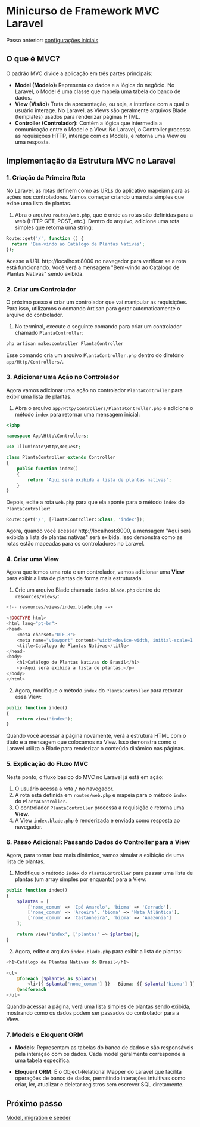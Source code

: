# Minicurso de Framework MVC Laravel 

Passo anterior: [configurações iniciais]()


## O que é MVC?

O padrão MVC divide a aplicação em três partes principais:

- **Model (Modelo):** Representa os dados e a lógica do negócio. No Laravel, o Model é uma classe que mapeia uma tabela do banco de dados.
- **View (Visão):** Trata da apresentação, ou seja, a interface com a qual o usuário interage. No Laravel, as Views são geralmente arquivos Blade (templates) usados para renderizar páginas HTML.
- **Controller (Controlador):** Contém a lógica que intermedia a comunicação entre o Model e a View. No Laravel, o Controller processa as requisições HTTP, interage com os Models, e retorna uma View ou uma resposta.

## Implementação da Estrutura MVC no Laravel

### 1. Criação da Primeira Rota

No Laravel, as rotas definem como as URLs do aplicativo mapeiam para as ações nos controladores. Vamos começar criando uma rota simples que exibe uma lista de plantas.

1. Abra o arquivo `routes/web.php`, que é onde as rotas são definidas para a web (HTTP GET, POST, etc.). 
Dentro do arquivo, adicione uma rota simples que retorna uma string:

  ```php
  Route::get('/', function () {
    return 'Bem-vindo ao Catálogo de Plantas Nativas';
  });
  ```

Acesse a URL http://localhost:8000 no navegador para verificar se a rota está funcionando. Você verá a mensagem "Bem-vindo ao Catálogo de Plantas Nativas" sendo exibida.

### 2. Criar um Controlador

O próximo passo é criar um controlador que vai manipular as requisições. Para isso, utilizamos o comando Artisan para gerar automaticamente o arquivo do controlador.

1. No terminal, execute o seguinte comando para criar um controlador chamado `PlantaController`:
```bash
php artisan make:controller PlantaController
```
Esse comando cria um arquivo `PlantaController.php` dentro do diretório `app/Http/Controllers/`.

### 3. Adicionar uma Ação no Controlador

Agora vamos adicionar uma ação no controlador ``PlantaController`` para exibir uma lista de plantas.

1. Abra o arquivo ``app/Http/Controllers/PlantaController.php`` e adicione o método ``index`` para retornar uma mensagem inicial:
```php
<?php

namespace App\Http\Controllers;

use Illuminate\Http\Request;

class PlantaController extends Controller
{
    public function index()
    {
        return 'Aqui será exibida a lista de plantas nativas';
    }
}
```

Depois, edite a rota ``web.php`` para que ela aponte para o método ``index`` do ``PlantaController``:
```php
Route::get('/', [PlantaController::class, 'index']);
```
Agora, quando você acessar http://localhost:8000, a mensagem "Aqui será exibida a lista de plantas nativas" será exibida. Isso demonstra como as rotas estão mapeadas para os controladores no Laravel.

### 4. Criar uma View

Agora que temos uma rota e um controlador, vamos adicionar uma **View** para exibir a lista de plantas de forma mais estruturada.

1. Crie um arquivo Blade chamado ``index.blade.php`` dentro de ``resources/views/``:
```php
<!-- resources/views/index.blade.php -->

<!DOCTYPE html>
<html lang="pt-br">
<head>
    <meta charset="UTF-8">
    <meta name="viewport" content="width=device-width, initial-scale=1.0">
    <title>Catálogo de Plantas Nativas</title>
</head>
<body>
    <h1>Catálogo de Plantas Nativas do Brasil</h1>
    <p>Aqui será exibida a lista de plantas.</p>
</body>
</html>

```
2. Agora, modifique o método ``index`` do ``PlantaController`` para retornar essa View:
```php
public function index()
{
    return view('index');
}
```
Quando você acessar a página novamente, verá a estrutura HTML com o título e a mensagem que colocamos na View. Isso demonstra como o Laravel utiliza o Blade para renderizar o conteúdo dinâmico nas páginas.

### 5. Explicação do Fluxo MVC

Neste ponto, o fluxo básico do MVC no Laravel já está em ação:

1. O usuário acessa a rota ``/`` no navegador.
2. A rota está definida em ``routes/web.php`` e mapeia para o método ``index`` do ``PlantaController``.
3. O controlador ``PlantaController`` processa a requisição e retorna uma **View**.
4. A View ``index.blade.php`` é renderizada e enviada como resposta ao navegador.

### 6. Passo Adicional: Passando Dados do Controller para a View
Agora, para tornar isso mais dinâmico, vamos simular a exibição de uma lista de plantas.

1. Modifique o método ``index`` do ``PlantaController`` para passar uma lista de plantas (um array simples por enquanto) para a View:
```php
public function index()
{
    $plantas = [
        ['nome_comum' => 'Ipê Amarelo', 'bioma' => 'Cerrado'],
        ['nome_comum' => 'Aroeira', 'bioma' => 'Mata Atlântica'],
        ['nome_comum' => 'Castanheira', 'bioma' => 'Amazônia']
    ];

    return view('index', ['plantas' => $plantas]);
}
```
2. Agora, edite o arquivo ``index.blade.php`` para exibir a lista de plantas:
```php
<h1>Catálogo de Plantas Nativas do Brasil</h1>

<ul>
    @foreach ($plantas as $planta)
        <li>{{ $planta['nome_comum'] }} - Bioma: {{ $planta['bioma'] }}</li>
    @endforeach
</ul>
```
Quando acessar a página, verá uma lista simples de plantas sendo exibida, mostrando como os dados podem ser passados do controlador para a View.

### 7. Models e Eloquent ORM

- **Models**: Representam as tabelas do banco de dados e são responsáveis pela interação com os dados. Cada model geralmente corresponde a uma tabela específica.

- **Eloquent ORM**: É o Object-Relational Mapper do Laravel que facilita operações de banco de dados, permitindo interações intuitivas como criar, ler, atualizar e deletar registros sem escrever SQL diretamente.


## Próximo passo
[Model, migration e seeder]()
